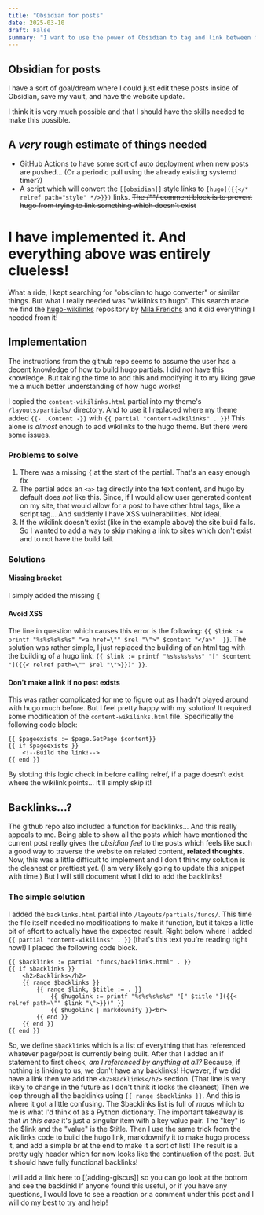 ```yaml
---
title: "Obsidian for posts"
date: 2025-03-10
draft: False
summary: "I want to use the power of Obsidian to tag and link between my posts"
---
```

## Obsidian for posts
I have a sort of goal/dream where I could just edit these posts inside of Obsidian, save my vault, and have the website update.

I think it is very much possible and that I should have the skills needed to make this possible.

## A *very* rough estimate of things needed
- GitHub Actions to have some sort of auto deployment when new posts are pushed... (Or a periodic pull using the already existing systemd timer?)
- A script which will convert the `[[obsidian]]` style links to `[hugo]({{</* relref path="style" */>}})` links. ~~The /**/ comment block is to prevent hugo from trying to link something which doesn't exist~~

# I have implemented it. And everything above was entirely clueless!
What a ride, I kept searching for "obsidian to hugo converter" or similar things. But what I really needed was "wikilinks to hugo". This search made me find the [hugo-wikilinks](https://github.com/milafrerichs/hugo-wikilinks) repository by [Mila Frerichs](https://github.com/milafrerichs) and it did everything I needed from it!

## Implementation
The instructions from the github repo seems to assume the user has a decent knowledge of how to build hugo partials. I did *not* have this knowledge. But taking the time to add this and modifying it to my liking gave me a much better understanding of how hugo works!

I copied the `content-wikilinks.html` partial into my theme's `/layouts/partials/` directory. And to use it I replaced where my theme added `{{- .Content -}}` with `{{ partial "content-wikilinks" . }}`! This alone is *almost* enough to add wikilinks to the hugo theme. But there were some issues.

### Problems to solve
1. There was a missing `{` at the start of the partial. That's an easy enough fix
2. The partial adds an `<a>` tag directly into the text content, and hugo by default does *not* like this. Since, if I would allow user generated content on my site, that would allow for a post to have other html tags, like a script tag... And suddenly I have XSS vulnerabilities. Not ideal.
3. If the wikilink doesn't exist (like in the example above) the site build fails. So I wanted to add a way to skip making a link to sites which don't exist and to not have the build fail.

### Solutions
#### Missing bracket
I simply added the missing `{`
#### Avoid XSS
The line in question which causes this error is the following: `{{ $link := printf "%s%s%s%s%s" "<a href=\"" $rel "\">" $content "</a>"  }}`. The solution was rather simple, I just replaced the building of an html tag with the building of a hugo link: `{{ $link := printf "%s%s%s%s%s" "[" $content "]({{< relref path=\"" $rel "\">}})" }}`.
#### Don't make a link if no post exists
This was rather complicated for me to figure out as I hadn't played around with hugo much before. But I feel pretty happy with my solution! It required some modification of the `content-wikilinks.html` file. Specifically the following code block:
```
{{ $pageexists := $page.GetPage $content}}
{{ if $pageexists }}
    <!--Build the link!-->
{{ end }}
```
By slotting this logic check in before calling relref, if a page doesn't exist where the wikilink points... it'll simply skip it!

## Backlinks...?
The github repo also included a function for backlinks... And this really appeals to me. Being able to show all the posts which have mentioned the current post really gives the *obsidian feel* to the posts which feels like such a good way to traverse the website on related content, __related thoughts__. Now, this was a little difficult to implement and I don't think my solution is the cleanest or prettiest *yet*. (I am very likely going to update this snippet with time.) But I will still document what I did to add the backlinks!

### The simple solution
I added the `backlinks.html` partial into `/layouts/partials/funcs/`. This time the file itself needed no modifications to make it function, but it takes a little bit of effort to actually have the expected result. Right below where I added `{{ partial "content-wikilinks" . }}` (that's this text you're reading right now!) I placed the following code block.
```
{{ $backlinks := partial "funcs/backlinks.html" . }}
{{ if $backlinks }}
    <h2>Backlinks</h2>
    {{ range $backlinks }}
        {{ range $link, $title := . }}
            {{ $hugolink := printf "%s%s%s%s%s" "[" $title "]({{< relref path=\"" $link "\">}})" }}
            {{ $hugolink | markdownify }}<br>
        {{ end }}
    {{ end }}
{{ end }}
```
So, we define `$backlinks` which is a list of everything that has referenced whatever page/post is currently being built. After that I added an if statement to first check, *am I referenced by anything at all?* Because, if nothing is linking to us, we don't have any backlinks! However, if we did have a link then we add the `<h2>Backlinks</h2>` section. (That line is very likely to change in the future as I don't think it looks the cleanest)
Then we loop through all the backlinks using `{{ range $backlinks }}`. And this is where it got a little confusing. The $backlinks list is full of *maps* which to me is what I'd think of as a Python dictionary. The important takeaway is that *in this case* it's just a singular item with a key value pair. The "key" is the $link and the "value" is the $title. Then I use the same trick from the wikilinks code to build the hugo link, markdownify it to make hugo process it, and add a simple br at the end to make it a sort of list!
The result is a pretty ugly header which for now looks like the continuation of the post. But it should have fully functional backlinks!

I will add a link here to [[adding-giscus]] so you can go look at the bottom and see the backlink!
If anyone found this useful, or if you have any questions, I would love to see a reaction or a comment under this post and I will do my best to try and help!